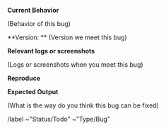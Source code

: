 **Current Behavior**

(Behavior of this bug)

**Version: ** (Version we meet this bug)

**Relevant logs or screenshots**

(Logs or screenshots when you meet this bug)

**Reproduce**

**Expected Output**

(What is the way do you think this bug can be fixed)

/label ~"Status/Todo" ~"Type/Bug"